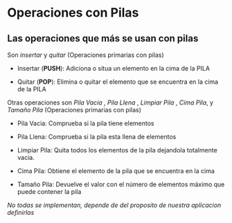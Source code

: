 # Operaciones con Pilas

## Las operaciones que más se usan con pilas

Son _insertar_ y _quitar_ (Operaciones primarias con pilas)

- Insertar (**PUSH**): Adiciona o situa un elemento en la cima de la PILA

- Quitar (**POP**): Elimina o quitar el elemento que se encuentra en la cima de la PILA

Otras operaciones son _Pila Vacia_ , _Pila Llena_ , _Limpiar Pila_ , _Cima Pila_, y _Tamaño Pila_ (Operaciones primarias con pilas)

- Pila Vacia: Comprueba si la pila tiene elementos

- Pila Llena: Comprueba si la pila esta llena de elementos

- Limpiar Pila: Quita todos los elementos de la pila dejandola totalmente vacia.

- Cima Pila: Obtiene el elemento de la pila que se encuentra en la cima

- Tamaño Pila: Devuelve el valor con el número de elementos máximo que puede contener la pila

_No todas se implementan, depende de del proposito de nuestra aplicacion definirlas_
